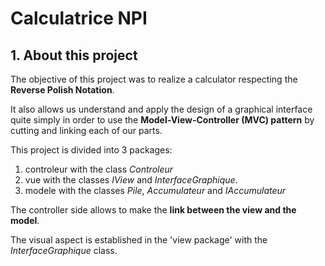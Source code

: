 # Calculatrice NPI

## **1. About this project**

The objective of this project was to realize a calculator respecting the **Reverse Polish Notation**.

It also allows us understand and apply the design of a graphical interface quite simply in order to use the **Model-View-Controller (MVC) pattern** by cutting and linking each of our parts.

This project is divided into 3 packages:
  1. controleur with the class *Controleur*
  2. vue with the classes *IView* and *InterfaceGraphique*.
  3. modele with the classes *Pile*, *Accumulateur* and *IAccumulateur*

The controller side allows to make the **link between the view and the model**.

The visual aspect is established in the 'view package' with the *InterfaceGraphique* class.


